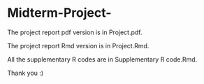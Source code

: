 # Midterm-Project-


The project report pdf version is in Project.pdf. 

The project report Rmd version is in Project.Rmd. 

All the supplementary R codes are in Supplementary R code.Rmd.

Thank you :)
